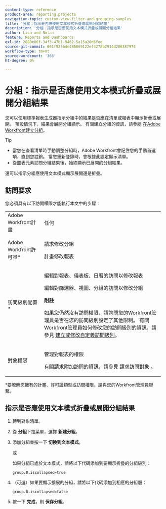 ```yaml
---
content-type: reference
product-area: reporting;projects
navigation-topic: custom-view-filter-and-grouping-samples
title: '分組：指示是否應使用文本模式折疊或展開分組結果'
description: '分組：指示是否應使用文本模式折疊或展開分組結果'
author: Lisa and Nolan
feature: Reports and Dashboards
exl-id: 2880e06f-34f3-47b1-9462-5a15a20d6fee
source-git-commit: 661f925b4e485069122ef4278b2914d206387974
workflow-type: tm+mt
source-wordcount: '366'
ht-degree: 0%

---
```


# 分組：指示是否應使用文本模式折疊或展開分組結果

<!--
<p data-mc-conditions="QuicksilverOrClassic.Draft mode">(NOTE: this article: NWE only; not possible in classic) </p>
-->

您可以使用標準報表生成器指示分組中的結果是否應在清單或報表中顯示折疊或展開。 預設情況下，結果會展開分組顯示。 有關建立分組的資訊，請參閱 [在Adobe Workfront建立分組](../../../reports-and-dashboards/reports/reporting-elements/create-groupings.md)。

<!--
<p data-mc-conditions="QuicksilverOrClassic.Draft mode">(NOTE: the tips repeat in the Create groupings to organize results article, Understanding text mode, Edit groupings to organize reports, Create a Custom Report; create a snippet when convenient)</p>
-->

>[!TIP]
>
>* 當您在查看清單時手動調整分組時，Adobe Workfront會記住您的手動首選項，直到您註銷。 當您重新登錄時，會根據此設定顯示清單。
>* 從圖表元素訪問分組結果後，始終顯示已展開的分組結果。
>


還可以指示分組應使用文本模式顯示展開還是折疊。

## 訪問要求

您必須具有以下訪問權限才能執行本文中的步驟：

<table style="table-layout:auto"> 
 <col> 
 <col> 
 <tbody> 
  <tr> 
   <td role="rowheader">Adobe Workfront計畫</td> 
   <td> <p>任何</p> </td> 
  </tr> 
  <tr> 
   <td role="rowheader">Adobe Workfront許可證*</td> 
   <td> <p>請求修改分組 </p>
   <p>計畫修改報表</p> </td> 
  </tr> 
  <tr> 
   <td role="rowheader">訪問級別配置*</td> 
   <td> <p>編輯對報表、儀表板、日曆的訪問以修改報表</p> <p>編輯對篩選器、視圖、分組的訪問以修改分組</p> <p><b>附註</b>

如果您仍然沒有訪問權限，請詢問您的Workfront管理員是否在您的訪問級別設定了其他限制。 有關Workfront管理員如何修改您的訪問級別的資訊，請參見 <a href="../../../administration-and-setup/add-users/configure-and-grant-access/create-modify-access-levels.md" class="MCXref xref">建立或修改自定義訪問級別</a>。</p> </td>
</tr>  
  <tr> 
   <td role="rowheader">對象權限</td> 
   <td> <p>管理對報表的權限</p> <p>有關請求附加訪問的資訊，請參見 <a href="../../../workfront-basics/grant-and-request-access-to-objects/request-access.md" class="MCXref xref">請求訪問對象 </a>。</p> </td> 
  </tr> 
 </tbody> 
</table>

&#42;要瞭解您擁有的計畫、許可證類型或訪問權限，請與您的Workfront管理員聯繫。

## 指示是否應使用文本模式折疊或展開分組結果

1. 轉到對象清單。
1. 從 **分組**&#x200B;下拉菜單，選擇 **新建分組**。

1. 添加分組並按一下 **切換到文本模式**。

   或

   如果分組已處於文本模式，請將以下代碼添加到要顯示折疊的分組級別：

   ```
   group.0.iscollapsed=true
   ```

1. （可選）如果要顯示擴展的分組，請將以下代碼添加到相應的分組層：

   ```
   group.0.iscollapsed=false
   ```

1. 按一下 **完成**，則 **保存分組**。
